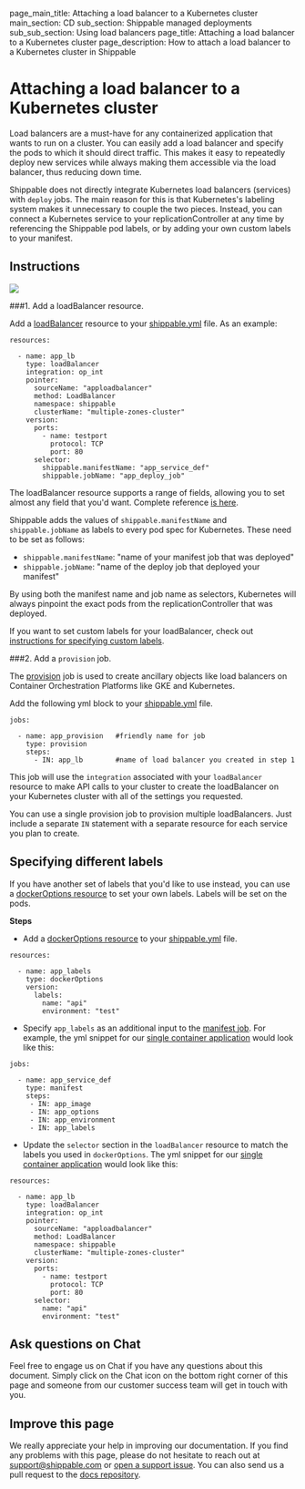page_main_title: Attaching a load balancer to a Kubernetes cluster
main_section: CD
sub_section: Shippable managed deployments
sub_sub_section: Using load balancers
page_title: Attaching a load balancer to a Kubernetes cluster
page_description: How to attach a load balancer to a Kubernetes cluster in Shippable

# Attaching a load balancer to a Kubernetes cluster

Load balancers are a must-have for any containerized application that wants to run on a cluster. You can easily add a load balancer and specify the pods to which it should direct traffic. This makes it easy to repeatedly deploy new services while always making them accessible via the load balancer, thus reducing down time.

Shippable does not directly integrate Kubernetes load balancers (services) with `deploy` jobs. The main reason for this is that Kubernetes's labeling system makes it unnecessary to couple the two pieces. Instead, you can connect a Kubernetes service to your replicationController at any time by referencing the Shippable pod labels, or by adding your own custom labels to your manifest.

## Instructions

<img src="/images/deploy/usecases/deploy_kube_lb.png"/>

###1. Add a loadBalancer resource.

Add a [loadBalancer](/platform/workflow/resource/loadbalancer/#loadbalancer) resource to your [shippable.yml](/platform/workflow/config/) file. As an example:

```
resources:

  - name: app_lb
    type: loadBalancer
    integration: op_int
    pointer:
      sourceName: "apploadbalancer"
      method: LoadBalancer
      namespace: shippable
      clusterName: "multiple-zones-cluster"
    version:
      ports:
        - name: testport
          protocol: TCP
          port: 80
      selector:
        shippable.manifestName: "app_service_def"
        shippable.jobName: "app_deploy_job"
```

The loadBalancer resource supports a range of fields, allowing you to set almost any field that you'd want. Complete reference [is here](/platform/workflow/resource/loadbalancer/#loadbalancer).

Shippable adds the values of `shippable.manifestName` and `shippable.jobName` as labels to every pod spec for Kubernetes. These need to be set as follows:

* `shippable.manifestName`: "name of your manifest job that was deployed"
* `shippable.jobName`: "name of the deploy job that deployed your manifest"

By using both the manifest name and job name as selectors, Kubernetes will always pinpoint the exact pods from the replicationController that was deployed.

If you want to set custom labels for your loadBalancer, check out [instructions for specifying custom labels](#custom-labels).

###2. Add a `provision` job.

The [provision](/platform/workflow/job/provision/) job is used to create ancillary objects like load balancers on Container Orchestration Platforms like GKE and Kubernetes.

Add the following yml block to your [shippable.yml](/platform/workflow/config/) file.

```
jobs:

  - name: app_provision   #friendly name for job
    type: provision
    steps:
      - IN: app_lb        #name of load balancer you created in step 1
```

This job will use the `integration` associated with your `loadBalancer` resource to make API calls to your cluster to create the loadBalancer on your Kubernetes cluster with all of the settings you requested.

You can use a single provision job to provision multiple loadBalancers. Just include a separate `IN` statement with a separate resource for each service you plan to create.

## Specifying different labels

If you have another set of labels that you'd like to use instead, you can use a [dockerOptions resource](/platform/workflow/resource/dockeroptions) to set your own labels. Labels will be set on the pods.

**Steps**

* Add a [dockerOptions resource](/platform/workflow/resource/dockeroptions) to your [shippable.yml](/platform/workflow/config/) file.

```
resources:

  - name: app_labels
    type: dockerOptions
    version:
      labels:
        name: "api"
        environment: "test"
```

* Specify `app_labels` as an additional input to the [manifest job](/platform/workflow/job/manifest). For example, the yml snippet for our [single container application](/deploy/continuous-delivery-single-container-docker-application/) would look like this:

```
jobs:

  - name: app_service_def
    type: manifest
    steps:
     - IN: app_image
     - IN: app_options
     - IN: app_environment
     - IN: app_labels
```

* Update the `selector` section in the `loadBalancer` resource to match the labels you used in `dockerOptions`. The yml snippet for our [single container application](/deploy/continuous-delivery-single-container-docker-application/) would look like this:

```
resources:

  - name: app_lb
    type: loadBalancer
    integration: op_int
    pointer:
      sourceName: "apploadbalancer"
      method: LoadBalancer
      namespace: shippable
      clusterName: "multiple-zones-cluster"
    version:
      ports:
        - name: testport
          protocol: TCP
          port: 80
      selector:
        name: "api"
        environment: "test"
```

## Ask questions on Chat

Feel free to engage us on Chat if you have any questions about this document. Simply click on the Chat icon on the bottom right corner of this page and someone from our customer success team will get in touch with you.

## Improve this page

We really appreciate your help in improving our documentation. If you find any problems with this page, please do not hesitate to reach out at [support@shippable.com](mailto:support@shippable.com) or [open a support issue](https://www.github.com/Shippable/support/issues). You can also send us a pull request to the [docs repository](https://www.github.com/Shippable/docs).
